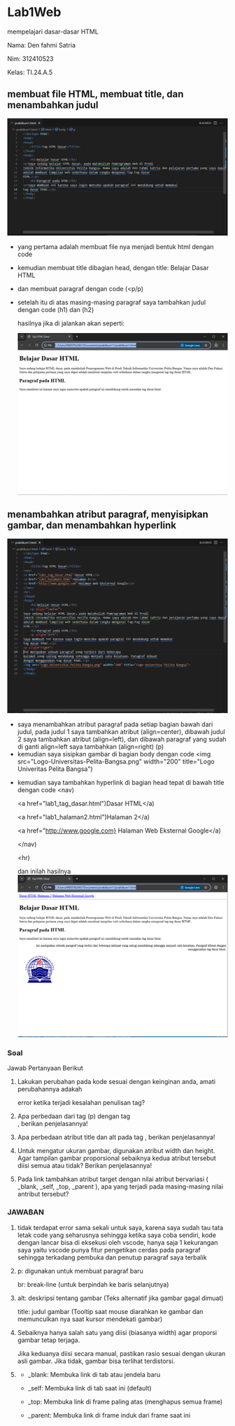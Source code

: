 # Lab1Web
mempelajari dasar-dasar HTML <p>
Nama: Den fahmi Satria <p>
Nim: 312410523 <p>
Kelas: TI.24.A.5 <p>
## membuat file HTML, membuat title, dan menambahkan judul
![gambar1](m1.PNG) 
- yang pertama adalah membuat file nya menjadi bentuk html dengan code <!doctype html> <p>
- kemudian membuat title dibagian head, dengan title: Belajar Dasar HTML <p>
- dan membuat paragraf dengan code (<p/p) <p>
- setelah itu di atas masing-masing paragraf saya tambahkan judul dengan code (h1) dan (h2) <p>
  hasilnya jika di jalankan akan seperti: <p>
![gambar2](n1.PNG)
## menambahkan atribut paragraf, menyisipkan gambar, dan menambahkan hyperlink
![gambar3](m3.PNG) 
- saya menambahkan atribut paragraf pada setiap bagian bawah dari judul, pada judul 1 saya tambahkan atribut (align=center), dibawah judul 2 saya tambahkan atribut (align=left), dan dibawah paragraf yang sudah di ganti align=left saya tambahkan (align=right) (p)
- kemudian saya sisipkan gambar di bagian body dengan code <img src="Logo-Universitas-Pelita-Bangsa.png" width="200" title="Logo Univeritas Pelita Bangsa") <p>
- kemudian saya tambahkan hyperlink di bagian head tepat di bawah title dengan code
<nav) <p>
<a href="lab1_tag_dasar.html")Dasar HTML</a) <p>
<a href="lab1_halaman2.html")Halaman 2</a) <p>
<a href="http://www.google.com} Halaman Web Eksternal Google</a) <p>
</nav) <p>
<hr) <p>
dan inilah hasilnya
![gambar4](n3.PNG)
### Soal
Jawab Pertanyaan Berikut <p>
1. Lakukan perubahan pada kode sesuai dengan keinginan anda, amati perubahannya adakah <p>
error ketika terjadi kesalahan penulisan tag? <p>
2. Apa perbedaan dari tag (p) dengan tag <br>, berikan penjelasannya! <p>
3. Apa perbedaan atribut title dan alt pada tag <img>, berikan penjelasannya! <p>
4. Untuk mengatur ukuran gambar, digunakan atribut width dan height. Agar tampilan gambar
proporsional sebaiknya kedua atribut tersebut diisi semua atau tidak? Berikan penjelasannya! <p>
5. Pada link tambahkan atribut target dengan nilai atribut bervariasi ( _blank, _self, _top,
_parent ), apa yang terjadi pada masing-masing nilai antribut tersebut? <p>

### JAWABAN
1. tidak terdapat error sama sekali untuk saya, karena saya sudah tau tata letak code yang seharusnya sehingga ketika saya coba sendiri, kode dengan lancar bisa di eksekusi oleh vscode, hanya saja 1 kekurangan saya yaitu vscode punya fitur pengetikan cerdas pada paragraf sehingga terkadang pembuka dan penutup paragraf saya terbalik <p>
2. p:  digunakan untuk membuat paragraf baru <p>
   br: break-line (untuk berpindah ke baris selanjutnya) <p>
3. alt: deskripsi tentang gambar (Teks alternatif jika gambar gagal dimuat) <p>
   title: judul gambar (Tooltip saat mouse diarahkan ke gambar dan memunculkan nya saat kursor mendekati gambar) <p>
4. Sebaiknya hanya salah satu yang diisi (biasanya width) agar proporsi gambar tetap terjaga. <p>
Jika keduanya diisi secara manual, pastikan rasio sesuai dengan ukuran asli gambar. Jika tidak, gambar bisa terlihat terdistorsi. <p>
5. - _blank: Membuka link di tab atau jendela baru <p>
   - _self: Membuka link di tab saat ini (default) <p>
   - _top: Membuka link di frame paling atas (menghapus semua frame) <p>
   - _parent: Membuka link di frame induk dari frame saat ini <p>
